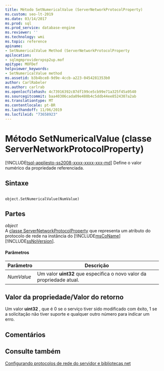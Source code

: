 ```yaml
---
title: Método SetNumericalValue (ServerNetworkProtocolProperty)
ms.custom: seo-lt-2019
ms.date: 03/14/2017
ms.prod: sql
ms.prod_service: database-engine
ms.reviewer: ''
ms.technology: wmi
ms.topic: reference
apiname:
- SetNumericalValue Method (ServerNetworkProtocolProperty
apilocation:
- sqlmgmproviderxpsp2up.mof
apitype: MOFDef
helpviewer_keywords:
- SetNumericalValue method
ms.assetid: b3b4bce8-9d9e-4ccb-a223-0454281353b0
author: CarlRabeler
ms.author: carlrab
ms.openlocfilehash: 4c73916392c87df199ce5cb99e71a325f45a9540
ms.sourcegitcommit: baa40306cada09e480b4c5ddb44ee8524307a2ab
ms.translationtype: MT
ms.contentlocale: pt-BR
ms.lasthandoff: 11/06/2019
ms.locfileid: "73658923"
---
```

# <a name="setnumericalvalue-method-servernetworkprotocolproperty-class"></a>Método SetNumericalValue (classe ServerNetworkProtocolProperty)
[!INCLUDE[tsql-appliesto-ss2008-xxxx-xxxx-xxx-md](../../../includes/tsql-appliesto-ss2008-xxxx-xxxx-xxx-md.md)]
  Define o valor numérico da propriedade referenciada.  
  
## <a name="syntax"></a>Sintaxe  
  
```  
  
object.SetNumericalValue(NumValue)  
```  
  
## <a name="parts"></a>Partes  
 *object*  
 A [classe ServerNetworkProtocolProperty](../../../relational-databases/wmi-provider-configuration-classes/servernetworkprotocolproperty-class/servernetworkprotocolproperty-class.md) que representa um atributo do protocolo de rede na instância do [!INCLUDE[msCoName](../../../includes/msconame-md.md)] [!INCLUDE[ssNoVersion](../../../includes/ssnoversion-md.md)].  
  
#### <a name="parameters"></a>Parâmetros  
  
|Parâmetro|Descrição|  
|---------------|-----------------|  
|*NumValue*|Um valor **uint32** que especifica o novo valor da propriedade atual.|  
  
## <a name="property-valuereturn-value"></a>Valor da propriedade/Valor do retorno  
 Um valor **uint32** , que é 0 se o serviço tiver sido modificado com êxito, 1 se a solicitação não tiver suporte e qualquer outro número para indicar um erro.  
  
## <a name="remarks"></a>Comentários  
  
## <a name="see-also"></a>Consulte também  
 [Configurando protocolos de rede do servidor e bibliotecas net](https://msdn.microsoft.com/library/ms177485\(v=sql.100\).aspx)  
  
  
